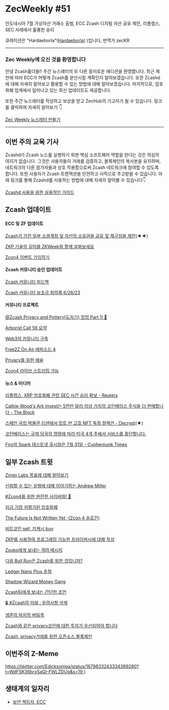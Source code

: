 # ZecWeekly #51

인도네시아 7월 가상자산 거래소 출범, ECC  Zcash 디지털 자산 공유 제안, 리플랩스, SEC 사례에서 훌륭한 승리


큐레이션은 "Hardaeborla"([Hardaeborla](https://twitter.com/ayanlajaadebola)) )입니다, 번역가 zecKR

---

### Zec Weekly에 오신 것을 환영합니다

안녕 Zcash홀더들!!  주간 뉴스레터의 또 다른 흥미로운 에디션을 환영합니다. 최근 제안에 따라 ECC가 어떻게 Zcash를 분산시킬 계획인지 알아보겠습니다. 또한 Zcashd에 대해 자세히 알아보고 활용할 수 있는 방법에 대해 알아보겠습니다. 마지막으로, 암호화폐 업계에서 일어나고 있는 최신 업데이트도 제공합니다. 

또한 주간 뉴스레터를 작성하고 보상을 받고 ZecHub의 기고자가 될 수 있습니다. 링크를 클릭하여 자세히 알아보기 👇

[Zec Weekly 뉴스레터 만들기](https://wiki.zechub.xyz/zecweekly-newsletter) 

---

## 이번 주의 교육 기사

Zcashd가 Zcash 노드를 실행하기 위한 핵심 소프트웨어 역할을 한다는 것은 의심의 여지가 없습니다. 그것은 사용자들이 거래를 검증하고, 블록체인의 복사본을 유지하며, 네트워크의 다른 참가자들과 상호 작용함으로써 Zcash 네트워크에 참여할 수 있도록 합니다. 또한 사용자가 Zcash 트랜잭션을 안전하고 사적으로 주고받을 수 있습니다. 아래 링크를 통해 Zcashd를 사용하는 방법에 대해 자세히 알아볼 수 있습니다👇

[Zcashd 사용을 위한 실용적인 가이드](https://youtu.be/KNhd1KC0Bqk)

## Zcash 업데이트


#### ECC 및 ZF 업데이트

[Zcash가 가진 일부 소셜계정 및 자산의 소유권을 공유 및 재구성을 제안](https://twitter.com/ElectricCoinCo/status/1679572893305372679?t=ahuDAvyvppsBdg9Sj_Ra_A&s=19)(★★)

[ZKP 기술의 깊이를 ZKWeek와 함께 살펴보세요](https://twitter.com/ZcashFoundation/status/1678445802581024769?t=otJIJIHYbDrTfxQW4xw5mA&s=19) 

[Zcon4 이벤트 가입하기](https://twitter.com/ZcashFoundation/status/1678445800643338262?t=iJ_BXfiXXUGhPyhknDXODA&s=19) 



#### Zcash 커뮤니티 승인 업데이트

[Zcash 커뮤니티 피드백](https://twitter.com/bethinbrooklyn/status/1678834532580053010?t=pAo1dTHLhzyhGFzL0jJeTw&s=19) 

[Zcash 커뮤니티 보조금 회의록 6/26/23](https://forum.zcashcommunity.com/t/zcash-community-grants-meeting-minutes-6-26-23/44994)  



#### 커뮤니티 프로젝트

[@Zcash Privacy and Pottery(도자기) 밋업 Part 1! 🎨](https://twitter.com/mad_paiement/status/1679254991960432640?t=usNlDt8N6Y72R5OpXdhU0A&s=19)

[Arborist Call 56 요약](https://twitter.com/zksquirrel/status/1679728791202004992?t=qWJOUA2osFzyTg4tgJQ7-Q&s=19)

[Web3의 커뮤니티 구축](https://twitter.com/ZFAVClub/status/1679837468810436608?t=0y3Q-NaIxZjqA86mqFF7jw&s=19)

[Free2Z On Air 에피소드 4](https://twitter.com/zcashesp/status/1679935041407729665?t=iAN2yHfgurftZG_IcZlHoA&s=19)

[Privacy를 위한 예술](https://twitter.com/andresmandolin/status/1678922478150643714?t=kMFaWXAvQYhaxQie-DejIQ&s=19)

[Zcon4 라이브 스트리밍 가능](https://twitter.com/ZFAVClub/status/1679943815786897410?t=JJZtbLswYR80UmvZEHJeJw&s=19)




#### 뉴스 & 미디어

[리플랩스, XRP 암호화폐 관련 SEC 사건 승리 확보 - Reuters](https://www.reuters.com/legal/us-judge-says-sec-lawsuit-vs-ripple-labs-can-proceed-trial-some-claims-2023-07-13/) 

[Cathie Wood's Ark Invest는 5천만 달러 이상 가치의 코인베이스 주식을 더  판매합니다 - The Block](https://www.theblock.co/post/239769/ark-invest-coinbase-sells-cathie-wood) 

[스페인 국립 박물관 티센에서 민트 반 고흐 NFT 독점 컬렉션 - Decrypt](https://decrypt.co/148582/olyverse-and-thyssen-museum-bring-van-gogh-masterpiecemetaverse)(★)

[코인베이스는 규제 당국의 명령에 따라 미국 4개 주에서 서비스를 중단합니다.](https://cointelegraph.com/news/coinbase-pauses-staking-services-following-regulators-orders) 

[Firo의 Spark 테스트넷 출시일은 7월 31일 - Cypherpunk Times](https://www.cypherpunktimes.com/unveiling-spark-public-testnet-launch-date-confirmed/)


## 일부 Zcash 트윗

[Zingo Labs 목표에 대해 알아보기](https://twitter.com/ZingoLabs/status/1679476199406354435?t=6wMw3wQQUAhO5RgPtylEWQ&s=19)

[신뢰할 수 있는 실행에 대해 이야기하는 Andrew Miller](https://twitter.com/CryptoLoungeExp/status/1679457237759062017?t=iYbOZRoZ0ONbJ33YA9611A&s=19) 

[#Zcon4를 위한 완전한 사이버화! 🤖](https://twitter.com/ZFAVClub/status/1680287329796206592?t=xoFeJ0uq0Sh0YmU5jy9THg&s=19)

[지금 가장 저평가된 암호화폐](https://twitter.com/ZcashRussia/status/1680201743462694912?t=J85LDLW_vuEhStDAuv-u2g&s=19) 

[The Future Is Not Written Yet -(Zcon 4 슬로건)](https://twitter.com/zcashesp/status/1679973008830615553?t=ACeK_LM3hw2_WRPU2vx4FQ&s=19) 

[비트코인 sell, 지캐시 buy](https://twitter.com/ZforZcash/status/1680253017101041665?t=Zu48as0fU4DCdNlsmWKxUg&s=19) 

[ZKP를 사용하여 프로그래밍 가능한 프라이버시에 대해 작성](https://twitter.com/iansagstette/status/1679501805095460864?t=XneuP7lPj93wdsk9JrOv-Q&s=19) 

[Zooko에게 보내는 격려 메시지](https://twitter.com/zooko/status/1680013354142670848?t=CDMQXQwUjwY01IO9diaCXQ&s=19) 

[다음 Bull Run은 Zcash를 위한 것입니까?](https://twitter.com/zkSnak3/status/1679813827209179137?t=kwMd5pqA-U6jwog7LDJhOg&s=19) 

[Ledger Nano Plus 추첨](https://twitter.com/zcashbrazil/status/1680319685856837632?t=yaCVp_SxOu6y9qUuFoE7aw&s=19) 

[Shadow Wizard Money Gang](https://twitter.com/zksquirrel/status/1679154284833787905?t=XdYRlzD8_uRLDXflqPX1UA&s=19) 

[Zcash팀에게 보내는 간단한 조언](https://twitter.com/ErnieLune/status/1680261706956800004?t=Bsmj-Z-GQonqTXGyaH10YA&s=19) 

[🔒 #Zcash의 미래 : 우려사항 삭제](https://twitter.com/CryptoCharged/status/1679234179060453376?t=OVF6qs_7pE3tXDQ9cG7FbA&s=19) 

[생존의 마지막 버팀목](https://twitter.com/Zcashovich/status/1680213146357706753?t=-OUiikLJdD2IakkhGssJ1A&s=19) 

[Zcash와 같은 privacy코인에 대한 투자가 우선되어야 합니다](https://twitter.com/XRPathologist/status/1680324367836938241?t=jvaeoHbj-ICp1ndB53aj4Q&s=19) 

[Zcash, privacy거래를 위한 오픈소스 블록체인](https://twitter.com/ModularCrypto/status/1679143590835159040?t=q0sGOqrRvYuRFoUq4s95Aw&s=19) 



## 이번주의 Z-Meme

[https://twitter.com/Edicksonjga/status/1679833243334369280?t=WdFSK36brxSaQI-FWLZDUg&s=19 ](https://twitter.com/Edicksonjga/status/1679833243334369280?t=WdFSK36brxSaQI-FWLZDUg&s=19) ) 

## 생태계의 일자리

- [보안 책임자, ECC](https://apply.workable.com/electric-coin-company/j/E68A4C20E2/)
